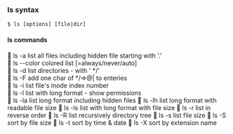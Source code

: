 ### ls syntax
```
$ ls [options] [file|dir]
```
#### ls commands

🔸 ls -a	        list all files including hidden file starting with '.'<br>
🔸 ls --color	    colored list [=always/never/auto]<br>
🔸 ls -d	        list directories - with ' */'<br>
🔸 ls -F	        add one char of */=>@| to enteries<br>
🔸 ls -i	        list file's inode index number<br>
🔸 ls -l	        list with long format - show permissions<br>
🔸 ls -la	        list long format including hidden files
🔸 ls -lh	        list long format with readable file size
🔸 ls -ls	        list with long format with file size
🔸 ls -r	        list in reverse order
🔸 ls -R	        list recursively directory tree
🔸 ls -s	        list file size
🔸 ls -S	        sort by file size
🔸 ls -t	        sort by time & date
🔸 ls -X	        sort by extension name
